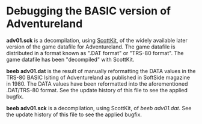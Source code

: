 # Debugging the BASIC version of Adventureland

**adv01.sck** is a decompilation, using [ScottKit](https://github.com/MikeTaylor/scottkit), of the widely available later version of the game datafile for Adventureland. The game datafile is distributed in a format known as ".DAT format" or "TRS-80 format". The game datafile has been "decompiled" with ScottKit.

**beeb adv01.dat** is the result of manually reformatting the DATA values in the TRS-80 BASIC lsiting of Adventureland as published in SoftSide magazine in 1980. The DATA values have been reformatted into the aforementioned .DAT/TRS-80 format. See the update history of this file to see the applied bugfix.

**beeb adv01.sck** is a decompilation, using ScottKit, of _beeb adv01.dat_. See the update history of this file to see the applied bugfix.

